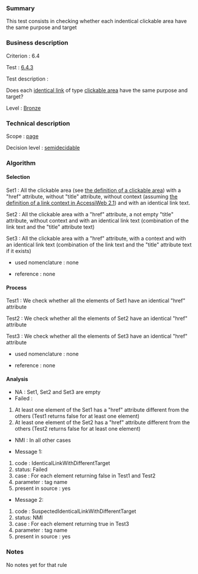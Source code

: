 ### Summary

This test consists in checking whether each indentical clickable area
have the same purpose and target

### Business description

Criterion : 6.4

Test : [6.4.3](http://www.accessiweb.org/index.php/accessiweb-22-english-version.html#test-6-4-3)

Test description :

Does each [identical
link](http://www.accessiweb.org/index.php/glossary-76.html#mLienIdentique)
of type [clickable
area](http://www.accessiweb.org/index.php/glossary-76.html#mZoneCliquable)
have the same purpose and target?

Level : [Bronze](/en/category/rules-design/accessiweb-11/level/bronze)

### Technical description

Scope : [page](/en/category/rules-design/accessiweb-11/scope/page)

Decision level :
[semidecidable](/en/category/rules-design/accessiweb-11/decision-level/semidecidable)

### Algorithm

#### Selection

Set1 : All the clickable area (see [the definition of a clickable
area](http://www.braillenet.org/accessibilite/referentiel-aw21-en/glossaire.php#mZoneCliquable))
with a "href" attribute, without "title" attribute, without context
(assuming [the definition of a link context in AccessiWeb
2.1](http://www.braillenet.org/accessibilite/referentiel-aw21-en/glossaire.php#mContexteLien))
and with an identical link text.

Set2 : All the clickable area with a "href" attribute, a not empty
"title" attribute, without context and with an identical link text
(combination of the link text and the "title" attribute text)

Set3 : All the clickable area with a "href" attribute, with a context
and with an identical link text (combination of the link text and the
"title" attribute text if it exists)

-   used nomenclature : none

-   reference : none

#### Process

Test1 : We check whether all the elements of Set1 have an identical
"href" attribute

Test2 : We check whether all the elements of Set2 have an identical
"href" attribute

Test3 : We check whether all the elements of Set3 have an identical
"href" attribute

-   used nomenclature : none

-   reference : none

#### Analysis

-   NA : Set1, Set2 and Set3 are empty
-   Failed :

1.  At least one element of the Set1 has a "href" attribute different
    from the others (Test1 returns false for at least one element)
2.  At least one element of the Set2 has a "href" attribute different
    from the others (Test2 returns false for at least one element)

-   NMI : In all other cases

-   Message 1:

1.  code : IdenticalLinkWithDifferentTarget
2.  status: Failed
3.  case : For each element returning false in Test1 and Test2
4.  parameter : tag name
5.  present in source : yes

-   Message 2:

1.  code : SuspectedIdenticalLinkWithDifferentTarget
2.  status: NMI
3.  case : For each element returning true in Test3
4.  parameter : tag name
5.  present in source : yes

### Notes

No notes yet for that rule
